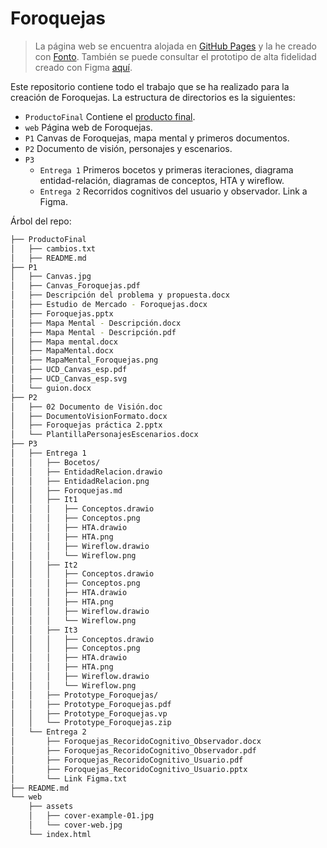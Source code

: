 # Foroquejas

> La página web se encuentra alojada en [GitHub Pages](https://harvestcore.github.io/dessi/index.html) y la he creado con [Fonto](https://www.fontoxml.com/).
> También se puede consultar el prototipo de alta fidelidad creado con Figma [aquí](https://www.figma.com/proto/YY7ezgAZy5BhbzZOiTzq1n/Foroquejas?node-id=21%3A365&viewport=563%2C352%2C0.04529045894742012&scaling=min-zoom).

Este repositorio contiene todo el trabajo que se ha realizado para la creación de Foroquejas. La estructura de directorios es la siguientes:

- `ProductoFinal` Contiene el [producto final](ProductoFinal/README.md).
- `web` Página web de Foroquejas.
- `P1` Canvas de Foroquejas, mapa mental y primeros documentos.
- `P2` Documento de visión, personajes y escenarios.
- `P3`
  - `Entrega 1` Primeros bocetos y primeras iteraciones, diagrama entidad-relación, diagramas de conceptos, HTA y wireflow.
  - `Entrega 2` Recorridos cognitivos del usuario y observador. Link a Figma.

Árbol del repo:

```bash
├── ProductoFinal
│   ├── cambios.txt
│   ├── README.md
├── P1
│   ├── Canvas.jpg
│   ├── Canvas_Foroquejas.pdf
│   ├── Descripción del problema y propuesta.docx
│   ├── Estudio de Mercado - Foroquejas.docx
│   ├── Foroquejas.pptx
│   ├── Mapa Mental - Descripción.docx
│   ├── Mapa Mental - Descripción.pdf
│   ├── Mapa mental.docx
│   ├── MapaMental.docx
│   ├── MapaMental_Foroquejas.png
│   ├── UCD_Canvas_esp.pdf
│   ├── UCD_Canvas_esp.svg
│   └── guion.docx
├── P2
│   ├── 02 Documento de Visión.doc
│   ├── DocumentoVisionFormato.docx
│   ├── Foroquejas práctica 2.pptx
│   └── PlantillaPersonajesEscenarios.docx
├── P3
│   ├── Entrega 1
│   │   ├── Bocetos/
│   │   ├── EntidadRelacion.drawio
│   │   ├── EntidadRelacion.png
│   │   ├── Foroquejas.md
│   │   ├── It1
│   │   │   ├── Conceptos.drawio
│   │   │   ├── Conceptos.png
│   │   │   ├── HTA.drawio
│   │   │   ├── HTA.png
│   │   │   ├── Wireflow.drawio
│   │   │   └── Wireflow.png
│   │   ├── It2
│   │   │   ├── Conceptos.drawio
│   │   │   ├── Conceptos.png
│   │   │   ├── HTA.drawio
│   │   │   ├── HTA.png
│   │   │   ├── Wireflow.drawio
│   │   │   └── Wireflow.png
│   │   ├── It3
│   │   │   ├── Conceptos.drawio
│   │   │   ├── Conceptos.png
│   │   │   ├── HTA.drawio
│   │   │   ├── HTA.png
│   │   │   ├── Wireflow.drawio
│   │   │   └── Wireflow.png
│   │   ├── Prototype_Foroquejas/
│   │   ├── Prototype_Foroquejas.pdf
│   │   ├── Prototype_Foroquejas.vp
│   │   └── Prototype_Foroquejas.zip
│   └── Entrega 2
│       ├── Foroquejas_RecoridoCognitivo_Observador.docx
│       ├── Foroquejas_RecoridoCognitivo_Observador.pdf
│       ├── Foroquejas_RecoridoCognitivo_Usuario.pdf
│       ├── Foroquejas_RecoridoCognitivo_Usuario.pptx
│       └── Link Figma.txt
├── README.md
└── web
    ├── assets
    │   ├── cover-example-01.jpg
    │   └── cover-web.jpg
    └── index.html
```
